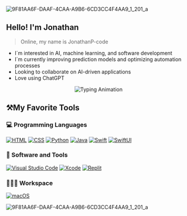 ![9F81AA6F-DAAF-4CAA-A9B6-6CD3CC4F4AA9_1_201_a](https://github.com/user-attachments/assets/15e4626f-e86a-4c56-a45f-a3a6d7512c3b)



<h2>
  Hello! I'm Jonathan
</h2>

> Online, my name is JonathanP-code
- I´m interested in AI, machine learning, and software development
- I´m currently improving prediction models and optimizing automation processes
- Looking to collaborate on AI-driven applications
- Love using ChatGPT





<p align="center">
  <img src="https://readme-typing-svg.herokuapp.com?font=Fira+Code&weight=500&size=20&pause=2000&color=39FF14&center=true&vCenter=true&width=700&lines=Full-stack+development;Always+learning+new+things.;Building+scalable+web+apps.;Feel+free+to+leave+a+⭐+:)" alt="Typing Animation" />
</p>




 ## ⚒️My Favorite Tools

 ### 💻 Programming Languages

 <p>
    <a href="https://developer.mozilla.org/en-US/docs/Web/HTML"><img alt="HTML" src="https://img.shields.io/badge/HTML-E34F26.svg?logo=html5&logoColor=white"></a>
   <a href="https://developer.mozilla.org/en-US/docs/Web/CSS"><img alt="CSS" src="https://img.shields.io/badge/CSS-1572B6.svg?logo=css3&logoColor=white"></a>
     <a href="https://www.python.org/"><img alt="Python" src="https://img.shields.io/badge/Python-3776AB.svg?logo=python&logoColor=white"></a>
       <a href="https://www.java.com/"><img alt="Java" src="https://img.shields.io/badge/Java-ED8B00.svg?logo=openjdk&logoColor=white"></a>
   <a href="https://developer.apple.com/swift/"><img alt="Swift" src="https://img.shields.io/badge/Swift-FA7343.svg?logo=swift&logoColor=white"></a>
   <a href="https://developer.apple.com/xcode/swiftui/"><img alt="SwiftUI" src="https://img.shields.io/badge/SwiftUI-0071E3.svg?logo=swift&logoColor=white"></a>
</p>

### 📀 Software and Tools

<p>
  <a href="https://code.visualstudio.com/"><img alt="Visual Studio Code" src="https://img.shields.io/badge/VS%20Code-0078D4.svg?logo=visual-studio-code&logoColor=white"></a>
    <a href="https://developer.apple.com/xcode/"><img alt="Xcode" src="https://img.shields.io/badge/Xcode-1575F9.svg?logo=xcode&logoColor=white"></a>
      <a href="https://replit.com/"><img alt="Replit" src="https://img.shields.io/badge/Replit-667881.svg?logo=replit&logoColor=white"></a>
</p>

### 👨🏽‍💻 Workspace

<p>
    <a href="https://www.apple.com/macos/"><img alt="macOS" src="https://img.shields.io/badge/macOS-000000.svg?logo=apple&logoColor=white"></a>
</p>

![9F81AA6F-DAAF-4CAA-A9B6-6CD3CC4F4AA9_1_201_a](https://github.com/user-attachments/assets/50ffc051-5cc5-4283-b36d-601915f04a85)
